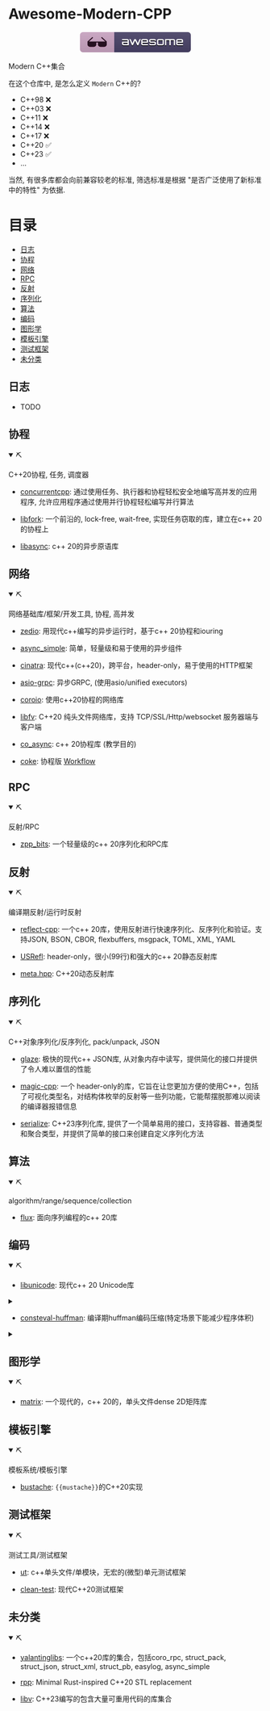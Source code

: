 # Awesome-Modern-CPP

<p align="center"><img src="https://github.com/uchenily/awesome-modern-cpp/blob/main/resources/badge.svg"></p>

Modern C++集合

在这个仓库中, 是怎么定义 `Modern` C++的?

- C++98 ❌
- C++03 ❌
- C++11 ❌
- C++14 ❌
- C++17 ❌
- C++20 ✅
- C++23 ✅
- ...

当然, 有很多库都会向前兼容较老的标准, 筛选标准是根据 "是否广泛使用了新标准中的特性" 为依据.

# 目录

- [日志](#日志)
- [协程](#协程)
- [网络](#网络)
- [RPC](#RPC)
- [反射](#反射)
- [序列化](#序列化)
- [算法](#算法)
- [编码](#编码)
- [图形学](#图形学)
- [模板引擎](#模板引擎)
- [测试框架](#测试框架)
- [未分类](#未分类)

## 日志

- TODO

## 协程

<details open>
<summary>⛏</summary>

C++20协程, 任务, 调度器

- [concurrentcpp](https://github.com/David-Haim/concurrencpp): 通过使用任务、执行器和协程轻松安全地编写高并发的应用程序, 允许应用程序通过使用并行协程轻松编写并行算法

- [libfork](https://github.com/ConorWilliams/libfork): 一个前沿的, lock-free, wait-free, 实现任务窃取的库，建立在c++ 20的协程上

- [libasync](https://github.com/managarm/libasync): c++ 20的异步原语库
</details>

## 网络

<details open>
<summary>⛏</summary>

网络基础库/框架/开发工具, 协程, 高并发

- [zedio](https://github.com/8sileus/zedio): 用现代c++编写的异步运行时，基于c++ 20协程和iouring

- [async_simple](https://github.com/alibaba/async_simple): 简单，轻量级和易于使用的异步组件

- [cinatra](https://github.com/qicosmos/cinatra): 现代c++(c++20)，跨平台，header-only，易于使用的HTTP框架

- [asio-grpc](https://github.com/Tradias/asio-grpc): 异步GRPC, (使用asio/unified executors)

- [coroio](https://github.com/resetius/coroio): 使用c++20协程的网络库

- [libfv](https://github.com/fawdlstty/libfv): C++20 纯头文件网络库，支持 TCP/SSL/Http/websocket 服务器端与客户端

- [co_async](https://github.com/archibate/co_async): c++ 20协程库 (教学目的)

- [coke](https://github.com/kedixa/coke): 协程版 [Workflow](https://github.com/sogou/workflow)
</details>

## RPC

<details open>
<summary>⛏</summary>

反射/RPC

- [zpp_bits](https://github.com/eyalz800/zpp_bits): 一个轻量级的c++ 20序列化和RPC库
</details>

## 反射

<details open>
<summary>⛏</summary>

编译期反射/运行时反射

- [reflect-cpp](https://github.com/getml/reflect-cpp): 一个c++ 20库，使用反射进行快速序列化、反序列化和验证。支持JSON, BSON, CBOR, flexbuffers, msgpack, TOML, XML, YAML

- [USRefl](https://github.com/Ubpa/USRefl): header-only，很小(99行)和强大的c++ 20静态反射库

- [meta.hpp](https://github.com/BlackMATov/meta.hpp): C++20动态反射库
</details>

## 序列化

<details open>
<summary>⛏</summary>

C++对象序列化/反序列化, pack/unpack, JSON

- [glaze](https://github.com/stephenberry/glaze): 极快的现代c++ JSON库, 从对象内存中读写，提供简化的接口并提供了令人难以置信的性能

- [magic-cpp](https://github.com/16bit-ykiko/magic-cpp): 一个 header-only的库，它旨在让您更加方便的使用C++，包括了可视化类型名，对结构体枚举的反射等一些列功能，它能帮摆脱那难以阅读的编译器报错信息

- [serialize](https://github.com/RedSkittleFox/serialize): C++23序列化库, 提供了一个简单易用的接口，支持容器、普通类型和聚合类型，并提供了简单的接口来创建自定义序列化方法

</details>

## 算法

<details open>
<summary>⛏</summary>

algorithm/range/sequence/collection

- [flux](https://github.com/tcbrindle/flux): 面向序列编程的c++ 20库
</details>

## 编码

<details open>
<summary>⛏</summary>

- [libunicode](https://github.com/contour-terminal/libunicode): 现代c++ 20 Unicode库

<details closed><summary></summary>

```cpp
    auto a8 = std::string{"Hello, World!"};
    auto a32 = unicode::from_utf8(a8);
    assert(a32 == U"Hello, World!");

    // auto b8 = string { (char const*) u8"你好, 世界" };
    auto b8 = std::string{"你好, 世界"};
    std::cout << "b8 len: " << b8.size() << '\n';
    auto b32 = unicode::from_utf8(b8);
    assert(b32 == U"你好, 世界");
    std::cout << "b32 len: " << b32.size() << '\n';

    auto u32str = std::u32string{U"你好😃"};
    auto str = unicode::to_utf8(u32str);
    assert(str == "你好😃");
```

```text
b8 len: 14
b32 len: 6
```

</details>

- [consteval-huffman](https://github.com/tcsullivan/consteval-huffman): 编译期huffman编码压缩(特定场景下能减少程序体积)

<details closed><summary></summary>

```cpp
    auto data
        = "1 2 3 4 5 6 7 8 9 10 11 12 13 14 15 16 17 18 19 20 21 22 23 24 25 26 27 28 29 30 31 32 33 34 35 36 37 38 39 40 41 42 43 44 45 46 47 48 49 50 51 52 53 54 55 56 57 58 59 60 61 62 63 64 65 66 67 68 69 70 71 72 73 74 75 76 77 78 79 80 81 82 83 84 85 86 87 88 89 90 91 92 93 94 95 96 97 98 99 100"_huffman;

    std::cout << "压缩前大小(字节): " << data.uncompressed_size() << '\n';
    std::cout << "压缩后大小(字节): " << data.compressed_size() << '\n';
    std::cout << "节省空间: " << data.bytes_saved() << '\n';

    std::cout << "解码后的数据: \n";
    for (char c : data) {
        std::cout << c;
    }
```

```text
压缩前大小(字节): 292
压缩后大小(字节): 187
节省空间: 105
解码后的数据:
1 2 3 4 5 6 7 8 9 10 11 12 13 14 15 16 17 18 19 20 21 22 23 24 25 26 27 28 29 30 31 32 33 34 35 36 37 38 39 40 41 42 43 44 45 46 47 48 49 50 51 52 53 54 55 56 57 58 59 60 61 62 63 64 65 66 67 68 69 70 71 72 73 74 75 76 77 78 79 80 81 82 83 84 85 86 87 88 89 90 91 92 93 94 95 96 97 98 99 100
```

</details>

</details>

## 图形学

<details open>
<summary>⛏</summary>

- [matrix](https://github.com/fengwang/matrix): 一个现代的，c++ 20的，单头文件dense 2D矩阵库
</details>

## 模板引擎

<details open>
<summary>⛏</summary>

模板系统/模板引擎

- [bustache](https://github.com/jamboree/bustache): `{{mustache}}`的C++20实现
</details>

## 测试框架

<details open>
<summary>⛏</summary>

测试工具/测试框架

- [ut](https://github.com/boost-ext/ut): c++单头文件/单模块，无宏的(微型)单元测试框架

- [clean-test](https://github.com/clean-test/clean-test): 现代C++20测试框架
</details>

## 未分类

<details open>
<summary>⛏</summary>

- [yalantinglibs](https://github.com/alibaba/yalantinglibs): 一个c++20库的集合，包括coro_rpc, struct_pack, struct_json, struct_xml, struct_pb, easylog, async_simple

- [rpp](https://github.com/TheNumbat/rpp): Minimal Rust-inspired C++20 STL replacement

- [libv](https://github.com/cpplibv/libv): C++23编写的包含大量可重用代码的库集合

</details>
